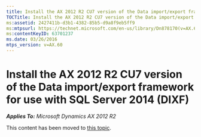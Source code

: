 ```yaml
---
title: Install the AX 2012 R2 CU7 version of the Data import/export framework for use with SQL Server 2014 (DIXF)
TOCTitle: Install the AX 2012 R2 CU7 version of the Data import/export framework for use with SQL Server 2014 (DIXF)
ms:assetid: 2427411b-d3b1-4382-85b5-d9a8f9eb5ff9
ms:mtpsurl: https://technet.microsoft.com/en-us/library/Dn878170(v=AX.60)
ms:contentKeyID: 63701237
ms.date: 03/26/2016
mtps_version: v=AX.60
---
```


# Install the AX 2012 R2 CU7 version of the Data import/export framework for use with SQL Server 2014 (DIXF) 


_**Applies To:** Microsoft Dynamics AX 2012 R2_

This content has been moved to [this topic](https://docs.microsoft.com/en-us/dynamics365/unified-operations/dev-itpro/lifecycle-services/ax-2012/install-dixf-ax-2012-r2-cu7-ss-2014).

  


